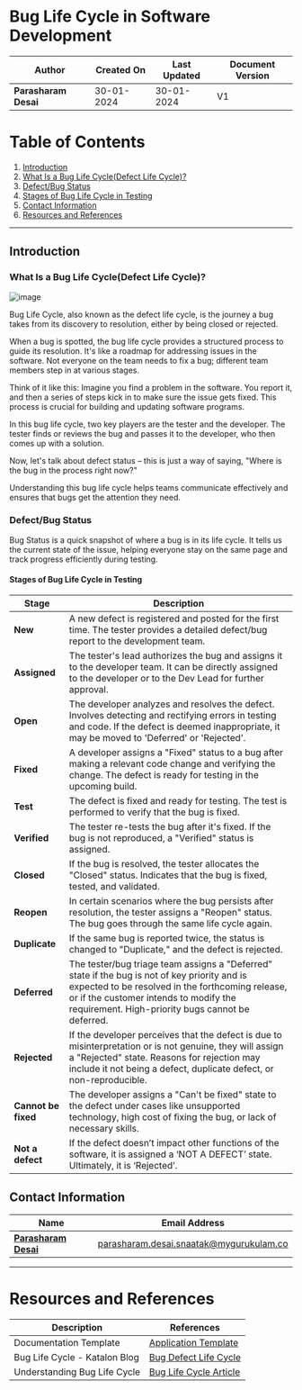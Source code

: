 # Bug Life Cycle in Software Development

| **Author**           | **Created On** | **Last Updated** | **Document Version** |
| -------------------- | -------------- | ---------------- | -------------------- |
| **Parasharam Desai** | 30-01-2024     | 30-01-2024       | V1                   |

# Table of Contents

1. [Introduction](#introduction)
2. [What Is a Bug Life Cycle(Defect Life Cycle)?](#what-is-a-bug-life-cycle-defect-life-cycle)
3. [Defect/Bug Status](#defectbug-status)
4. [Stages of Bug Life Cycle in Testing](#stages-of-bug-life-cycle-in-testing)
5. [Contact Information](#contact-information)
6. [Resources and References](#resources-and-references)

***

## Introduction

### What Is a Bug Life Cycle(Defect Life Cycle)?

![image](https://github.com/avengers-p7/Documentation/assets/156056413/7b09e707-02fc-4192-a904-ce1f407b5f63)

Bug Life Cycle, also known as the defect life cycle, is the journey a bug takes from its discovery to resolution, either by being closed or rejected.

When a bug is spotted, the bug life cycle provides a structured process to guide its resolution. It's like a roadmap for addressing issues in the software. Not everyone on the team needs to fix a bug; different team members step in at various stages.

Think of it like this: Imagine you find a problem in the software. You report it, and then a series of steps kick in to make sure the issue gets fixed. This process is crucial for building and updating software programs.

In this bug life cycle, two key players are the tester and the developer. The tester finds or reviews the bug and passes it to the developer, who then comes up with a solution.

Now, let's talk about defect status – this is just a way of saying, "Where is the bug in the process right now?"

Understanding this bug life cycle helps teams communicate effectively and ensures that bugs get the attention they need.

### Defect/Bug Status

Bug Status is a quick snapshot of where a bug is in its life cycle. It tells us the current state of the issue, helping everyone stay on the same page and track progress efficiently during testing.

#### Stages of Bug Life Cycle in Testing

| **Stage**       | **Description**                                                                                                          |
| --------------- | -------------------------------------------------------------------------------------------------------------------------- |
| **New**          | A new defect is registered and posted for the first time. The tester provides a detailed defect/bug report to the development team. |
| **Assigned**     | The tester's lead authorizes the bug and assigns it to the developer team. It can be directly assigned to the developer or to the Dev Lead for further approval. |
| **Open**         | The developer analyzes and resolves the defect. Involves detecting and rectifying errors in testing and code. If the defect is deemed inappropriate, it may be moved to 'Deferred' or 'Rejected'. |
| **Fixed**        | A developer assigns a "Fixed" status to a bug after making a relevant code change and verifying the change. The defect is ready for testing in the upcoming build. |
| **Test**         | The defect is fixed and ready for testing. The test is performed to verify that the bug is fixed. |
| **Verified**     | The tester re-tests the bug after it's fixed. If the bug is not reproduced, a "Verified" status is assigned. |
| **Closed**       | If the bug is resolved, the tester allocates the "Closed" status. Indicates that the bug is fixed, tested, and validated. |
| **Reopen**       | In certain scenarios where the bug persists after resolution, the tester assigns a "Reopen" status. The bug goes through the same life cycle again. |
| **Duplicate**    | If the same bug is reported twice, the status is changed to "Duplicate," and the defect is rejected. |
| **Deferred**     | The tester/bug triage team assigns a "Deferred" state if the bug is not of key priority and is expected to be resolved in the forthcoming release, or if the customer intends to modify the requirement. High-priority bugs cannot be deferred. |
| **Rejected**     | If the developer perceives that the defect is due to misinterpretation or is not genuine, they will assign a "Rejected" state. Reasons for rejection may include it not being a defect, duplicate defect, or non-reproducible. |
| **Cannot be fixed** | The developer assigns a "Can't be fixed" state to the defect under cases like unsupported technology, high cost of fixing the bug, or lack of necessary skills. |
| **Not a defect** | If the defect doesn’t impact other functions of the software, it is assigned a ‘NOT A DEFECT’ state. Ultimately, it is ‘Rejected’. |

## Contact Information

|    Name                                   | Email Address                    |
|-------------------------------------------|----------------------------------|
| **[Parasharam Desai](https://github.com/Parasharam-Desai)** | parasharam.desai.snaatak@mygurukulam.co |

***

# Resources and References

| **Description**                 | **References**                                                           |
|----------------------------------|--------------------------------------------------------------------------|
| Documentation Template          | [Application Template](https://github.com/OT-MICROSERVICES/documentation-template/wiki/Application-Template) |
| Bug Life Cycle - Katalon Blog    | [Bug Defect Life Cycle](https://katalon.com/resources-center/blog/bug-defect-life-cycle) |
| Understanding Bug Life Cycle     | [Bug Life Cycle Article](https://testsigma.com/blog/bug-life-cycle/#What_is_BugDefect) |
